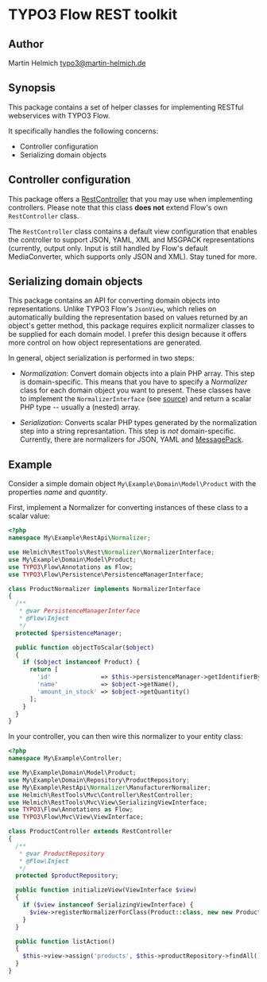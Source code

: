 TYPO3 Flow REST toolkit
=======================

Author
------

Martin Helmich <typo3@martin-helmich.de>

Synopsis
--------

This package contains a set of helper classes for implementing RESTful
webservices with TYPO3 Flow.

It specifically handles the following concerns:

- Controller configuration
- Serializing domain objects

Controller configuration
------------------------

This package offers a [RestController](Classes/Helmich/RestTools/Mvc/Controller/RestController.php)
that you may use when implementing controllers. Please note that this class
**does not** extend Flow's own `RestController` class.

The `RestController` class contains a default view configuration that enables
the controller to support JSON, YAML, XML and MSGPACK representations
(currently, output only. Input is still handled by Flow's default MediaConverter,
which supports only JSON and XML). Stay tuned for more.

Serializing domain objects
--------------------------

This package contains an API for converting domain objects into representations.
Unlike TYPO3 Flow's `JsonView`, which relies on automatically building the
representation based on values returned by an object's getter method, this
package requires explicit normalizer classes to be supplied for each domain
model. I prefer this design because it offers more control on how object
representations are generated.

In general, object serialization is performed in two steps:

- *Normalization*: Convert domain objects into a plain PHP array. This step is
  domain-specific. This means that you have to specify a *Normalizer* class for
  each domain object you want to present. These classes have to implement the
  `NormalizerInterface` (see [source](Classes/Helmich/RestTools/Rest/Normalizer/NormalizerInterface))
  and return a scalar PHP type -- usually a (nested) array.

- *Serialization*: Converts scalar PHP types generated by the normalization
  step into a string represantation. This step is *not* domain-specific.
  Currently, there are normalizers for JSON, YAML and [MessagePack](http://msgpack.org).

Example
-------

Consider a simple domain object `My\Example\Domain\Model\Product` with the
properties *name* and *quantity*.

First, implement a Normalizer for converting instances of these class to a
scalar value:

```php
<?php
namespace My\Example\RestApi\Normalizer;

use Helmich\RestTools\Rest\Normalizer\NormalizerInterface;
use My\Example\Domain\Model\Product;
use TYPO3\Flow\Annotations as Flow;
use TYPO3\Flow\Persistence\PersistenceManagerInterface;

class ProductNormalizer implements NormalizerInterface
{
  /**
   * @var PersistenceManagerInterface
   * @Flow\Inject
   */
  protected $persistenceManager;

  public function objectToScalar($object)
  {
    if ($object instanceof Product) {
      return [
        'id'              => $this->persistenceManager->getIdentifierByObject($object),
        'name'            => $object->getName(),
        'amount_in_stock' => $object->getQuantity()
      ];
    }
  }
}
```

In your controller, you can then wire this normalizer to your entity class:

```php
<?php
namespace My\Example\Controller;

use My\Example\Domain\Model\Product;
use My\Example\Domain\Repository\ProductRepository;
use My\Example\RestApi\Normalizer\ManufacturerNormalizer;
use Helmich\RestTools\Mvc\Controller\RestController;
use Helmich\RestTools\Mvc\View\SerializingViewInterface;
use TYPO3\Flow\Annotations as Flow;
use TYPO3\Flow\Mvc\View\ViewInterface;

class ProductController extends RestController
{
  /**
   * @var ProductRepository
   * @Flow\Inject
   */
  protected $productRepository;

  public function initializeView(ViewInterface $view)
  {
    if ($view instanceof SerializingViewInterface) {
      $view->registerNormalizerForClass(Product::class, new new ProductNormalizer());
    }
  }

  public function listAction()
  {
    $this->view->assign('products', $this->productRepository->findAll());
  }
}
```
